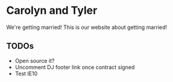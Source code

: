 # Carolyn and Tyler
We're getting married! This is our website about getting married! 

## TODOs
- Open source it?
- Uncomment DJ footer link once contract signed
- Test IE10

